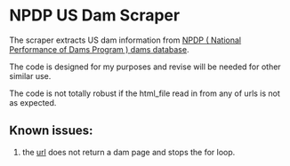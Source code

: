 # NPDP US Dam Scraper

The scraper extracts US dam information from [NPDP ( National Performance of Dams Program ) dams database](http://npdp.stanford.edu/dams_database). 

The code is designed for my purposes and revise will be needed for other similar use. 

The code is not totally robust if the html_file read in from any of urls is not as expected. 

## Known issues: 

1. the [url](http://npdp.stanford.edu/data_access/international_dams_view.php?editid1=NPDPUSA0029068#) does not return a dam page and stops the for loop. 





